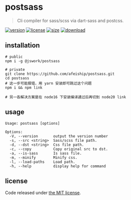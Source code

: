 # postsass

> Cli compiler for sass/scss via dart-sass and postcss.

[![version][version-image]][version-url]
[![license][license-image]][license-url]
[![size][size-image]][size-url]
[![download][download-image]][download-url]

## installation

```shell
# public
npm i -g @jswork/postsass

# private
git clone https://github.com/afeiship/postsass.git
cd postsass
# 这一步可能报错，用 yarn 安装即可跳过这个问题
npm i && npm link

# 另一各解决方案是在 node16 下安装编译通过后再切到 node20 link
```

## usage

```
Usage: postsass [options]

Options:
  -V, --version       output the version number
  -s, --src <string>  Sass/scss file path.
  -d, --dst <string>  Css file path.
  -c, --copy          Copy original src to dst.
  -a, --is-sass       Is sass file.
  -m, --minify        Minify css.
  -l, --load-paths    Load path.
  -h, --help          display help for command
```

## license

Code released under [the MIT license](https://github.com/afeiship/postsass/blob/master/LICENSE.txt).

[version-image]: https://img.shields.io/npm/v/@jswork/postsass
[version-url]: https://npmjs.org/package/@jswork/postsass
[license-image]: https://img.shields.io/npm/l/@jswork/postsass
[license-url]: https://github.com/afeiship/postsass/blob/master/LICENSE.txt
[size-image]: https://img.shields.io/bundlephobia/minzip/@jswork/postsass
[size-url]: https://github.com/afeiship/postsass/blob/master/dist/postsass.min.js
[download-image]: https://img.shields.io/npm/dm/@jswork/postsass
[download-url]: https://www.npmjs.com/package/@jswork/postsass

